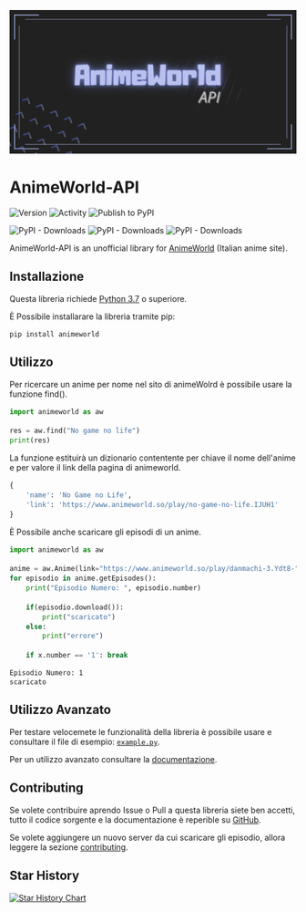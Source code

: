 [![AnimeWorld](docs/static/img/AnimeWorld-API.png)](https://github.com/MainKronos/AnimeWorld-API/blob/master/docs/static/img/AnimeWorld-API.png)
# AnimeWorld-API

![Version](https://img.shields.io/pypi/v/animeworld)
![Activity](https://img.shields.io/github/commit-activity/w/MainKronos/AnimeWorld-API) 
![Publish to PyPI](https://github.com/MainKronos/AnimeWorld-API/workflows/Publish%20to%20PyPI/badge.svg)

![PyPI - Downloads](https://img.shields.io/pypi/dm/animeworld)
![PyPI - Downloads](https://img.shields.io/pypi/dw/animeworld)
![PyPI - Downloads](https://img.shields.io/pypi/dd/animeworld)

AnimeWorld-API is an unofficial library for [AnimeWorld](https://www.animeworld.so/) (Italian anime site).

## Installazione
Questa libreria richiede [Python 3.7](https://www.python.org/) o superiore.

È Possibile installarare la libreria tramite pip:
```shell script
pip install animeworld
```

## Utilizzo
Per ricercare un anime per nome nel sito di animeWolrd è possibile usare la funzione find().
```python
import animeworld as aw

res = aw.find("No game no life")
print(res)
```
La funzione estituirà un dizionario contentente per chiave il nome dell'anime e per valore il link della pagina di animeworld.
```python
{
	'name': 'No Game no Life',
	'link': 'https://www.animeworld.so/play/no-game-no-life.IJUH1'
}
```
È Possibile anche scaricare gli episodi di un anime.
```python
import animeworld as aw

anime = aw.Anime(link="https://www.animeworld.so/play/danmachi-3.Ydt8-")
for episodio in anime.getEpisodes():
    print("Episodio Numero: ", episodio.number)
        
    if(episodio.download()):
        print("scaricato")
    else:
        print("errore")

    if x.number == '1': break
```
```
Episodio Numero: 1
scaricato
```

## Utilizzo Avanzato
Per testare velocemete le funzionalità della libreria è possibile usare e consultare il file di esempio: [`example.py`](/docs/static/example.py).

Per un utilizzo avanzato consultare la [documentazione](https://github.com/MainKronos/AnimeWorld-API/wiki).

## Contributing
Se volete contribuire aprendo Issue o Pull a questa libreria siete ben accetti, tutto il codice sorgente e la documentazione è reperible su [GitHub](https://github.com/MainKronos/AnimeWorld-API).

Se volete aggiungere un nuovo server da cui scaricare gli episodio, allora leggere la sezione [contributing](https://github.com/MainKronos/AnimeWorld-API/blob/master/CONTRIBUTING.md).

## Star History

[![Star History Chart](https://api.star-history.com/svg?repos=MainKronos/AnimeWorld-API&type=Date)](https://star-history.com/#MainKronos/AnimeWorld-API&Date)
